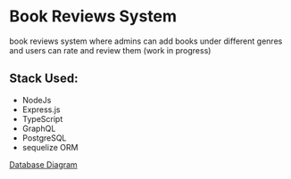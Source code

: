 # Book Reviews System 
book reviews system where admins can add books under different genres and users can rate and review them (work in progress)
## Stack Used: 
- NodeJs
- Express.js
- TypeScript
- GraphQL
- PostgreSQL
- sequelize ORM


[Database Diagram](https://dbdiagram.io/d/6325b2a00911f91ba5d1655b)
